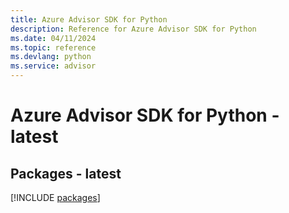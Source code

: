 ```yaml
---
title: Azure Advisor SDK for Python
description: Reference for Azure Advisor SDK for Python
ms.date: 04/11/2024
ms.topic: reference
ms.devlang: python
ms.service: advisor
---
```

# Azure Advisor SDK for Python - latest
## Packages - latest
[!INCLUDE [packages](advisor-index.md)]